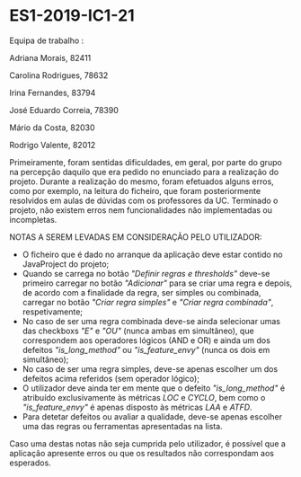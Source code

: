 # ES1-2019-IC1-21
Equipa de trabalho :

Adriana Morais, 82411

Carolina Rodrigues, 78632

Irina Fernandes, 83794

José Eduardo Correia, 78390 

Mário da Costa, 82030

Rodrigo Valente, 82012


  Primeiramente, foram sentidas dificuldades, em geral, por parte do grupo na percepção daquilo que era pedido no enunciado para a realização do projeto. Durante a realização do mesmo, foram efetuados alguns erros, como por exemplo, na leitura do ficheiro, que foram posteriormente resolvidos em aulas de dúvidas com os professores da UC. Terminado o projeto, não existem erros nem funcionalidades não implementadas ou incompletas.

  NOTAS A SEREM LEVADAS EM CONSIDERAÇÃO PELO UTILIZADOR:

  * O ficheiro que é dado no arranque da aplicação deve estar contido no JavaProject do projeto;
  * Quando se carrega no botão *"Definir regras e thresholds"* deve-se primeiro carregar no botão *"Adicionar"* para se criar uma regra e depois, de acordo com a finalidade da regra, ser simples ou combinada, carregar no botão *"Criar regra simples"* e *"Criar regra combinada"*, respetivamente;
  * No caso de ser uma regra combinada deve-se ainda selecionar umas das checkboxs *"E"* e *"OU"* (nunca ambas em simultâneo), que correspondem aos operadores lógicos (AND e OR) e ainda um dos defeitos *"is_long_method"* ou *"is_feature_envy"* (nunca os dois em simultâneo);
  * No caso de ser uma regra simples, deve-se apenas escolher um dos defeitos acima referidos (sem operador lógico);
  * O utilizador deve ainda ter em mente que o defeito *"is_long_method"* é atribuído exclusivamente às métricas *LOC* e *CYCLO*, bem como o *"is_feature_envy"* é apenas disposto às métricas *LAA* e *ATFD*.
  * Para detetar defeitos ou avaliar a qualidade, deve-se apenas escolher uma das regras ou ferramentas apresentadas na lista.

Caso uma destas notas não seja cumprida pelo utilizador, é possível que a aplicação apresente erros ou que os resultados não correspondam aos esperados.
